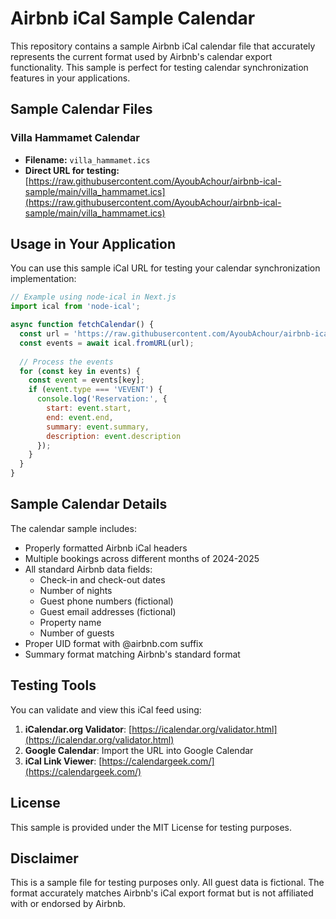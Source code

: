 # Airbnb iCal Sample Calendar

This repository contains a sample Airbnb iCal calendar file that accurately represents the current format used by Airbnb's calendar export functionality. This sample is perfect for testing calendar synchronization features in your applications.

## Sample Calendar Files

### Villa Hammamet Calendar
- **Filename:** `villa_hammamet.ics`
- **Direct URL for testing:** [https://raw.githubusercontent.com/AyoubAchour/airbnb-ical-sample/main/villa_hammamet.ics](https://raw.githubusercontent.com/AyoubAchour/airbnb-ical-sample/main/villa_hammamet.ics)

## Usage in Your Application

You can use this sample iCal URL for testing your calendar synchronization implementation:

```javascript
// Example using node-ical in Next.js
import ical from 'node-ical';

async function fetchCalendar() {
  const url = 'https://raw.githubusercontent.com/AyoubAchour/airbnb-ical-sample/main/villa_hammamet.ics';
  const events = await ical.fromURL(url);
  
  // Process the events
  for (const key in events) {
    const event = events[key];
    if (event.type === 'VEVENT') {
      console.log('Reservation:', {
        start: event.start,
        end: event.end,
        summary: event.summary,
        description: event.description
      });
    }
  }
}
```

## Sample Calendar Details

The calendar sample includes:

- Properly formatted Airbnb iCal headers
- Multiple bookings across different months of 2024-2025
- All standard Airbnb data fields:
  - Check-in and check-out dates
  - Number of nights
  - Guest phone numbers (fictional)
  - Guest email addresses (fictional)
  - Property name
  - Number of guests
- Proper UID format with @airbnb.com suffix
- Summary format matching Airbnb's standard format

## Testing Tools

You can validate and view this iCal feed using:

1. **iCalendar.org Validator**: [https://icalendar.org/validator.html](https://icalendar.org/validator.html)
2. **Google Calendar**: Import the URL into Google Calendar
3. **iCal Link Viewer**: [https://calendargeek.com/](https://calendargeek.com/)

## License

This sample is provided under the MIT License for testing purposes.

## Disclaimer

This is a sample file for testing purposes only. All guest data is fictional. The format accurately matches Airbnb's iCal export format but is not affiliated with or endorsed by Airbnb.
